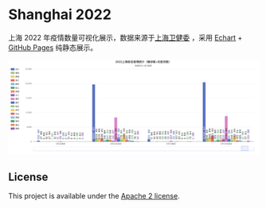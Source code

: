 # Shanghai 2022

上海 2022 年疫情数量可视化展示，数据来源于[上海卫健委](http://wsjkw.sh.gov.cn/) ，采用 [Echart](https://echarts.apache.org/) + [GitHub Pages](https://pages.github.com/) 纯静态展示。

![](docs/caes.png)

## License

This project is available under the [Apache 2 license](LICENSE).